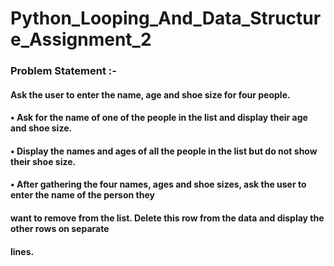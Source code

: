 # Python_Looping_And_Data_Structure_Assignment_2

### Problem Statement :-

#### Ask the user to enter the name, age and shoe size for four people.

#### • Ask for the name of one of the people in the list and display their age and shoe size.
#### • Display the names and ages of all the people in the list but do not show their shoe size.
#### • After gathering the four names, ages and shoe sizes, ask the user to enter the name of the person they
#### want to remove from the list. Delete this row from the data and display the other rows on separate
#### lines.
